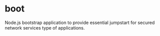 boot
====

Node.js bootstrap application to provide essential jumpstart for secured network services type of applications.
